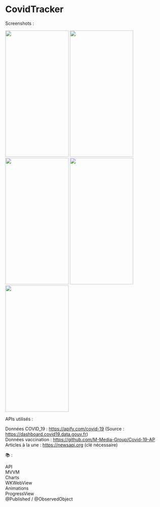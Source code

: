 # CovidTracker

Screenshots : 

<img src="https://user-images.githubusercontent.com/61360545/115963162-bdfcdf00-a51e-11eb-807f-1f24b99a4db3.png"  width="200" height="400"/> <img src="https://user-images.githubusercontent.com/61360545/116069308-8790a280-a68b-11eb-9776-2255b685a9c1.png"  width="200" height="400"/> <img src="https://user-images.githubusercontent.com/61360545/115963210-cc4afb00-a51e-11eb-98eb-b3732f959b7d.png"  width="200" height="400"/> <img src="https://user-images.githubusercontent.com/61360545/115963230-d240dc00-a51e-11eb-9fcd-6fb0ce99b3be.png"  width="200" height="400"/> <img src="https://user-images.githubusercontent.com/61360545/115963451-9c502780-a51f-11eb-9da7-87815e5be6fc.png"  width="200" height="400"/>

APIs utilisés :

Données COVID_19 : https://apify.com/covid-19 (Source : https://dashboard.covid19.data.gouv.fr)  
Données vaccination : https://github.com/M-Media-Group/Covid-19-AP  
Articles à la une : https://newsapi.org (clé nécessaire)  

📚 :

API  
MVVM  
Charts  
WKWebView  
Animations  
ProgressView  
@Published / @ObservedObject  
